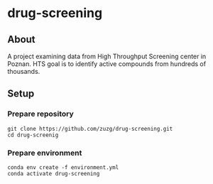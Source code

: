 # drug-screening
## About
A project examining data from High Throughput Screening center in Poznan. HTS goal is to identify active compounds from hundreds of thousands.
## Setup
### Prepare repository
```git clone https://github.com/zuzg/drug-screening.git``` <br>
```cd drug-screenig```
### Prepare environment
```conda env create -f environment.yml``` <br>
```conda activate drug-screening```